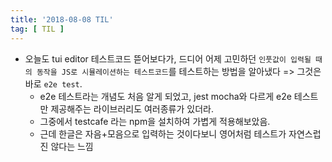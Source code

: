 ```yaml
---
title: '2018-08-08 TIL'
tag: [ TIL ]
---
```


* 오늘도 tui editor 테스트코드 뜯어보다가, 드디어 어제 고민하던 `인풋값이 입력될 때의 동작을 JS로 시뮬레이션하는 테스트코드`를 테스트하는 방법을 알아냈다 => 그것은 바로 `e2e test`.
  * e2e 테스트라는 개념도 처음 알게 되었고, jest mocha와 다르게 e2e 테스트만 제공해주는 라이브러리도 여러종류가 있더라.
  * 그중에서 testcafe 라는 npm을 설치하여 가볍게 적용해보았음.
  * 근데 한글은 자음+모음으로 입력하는 것이다보니 영어처럼 테스트가 자연스럽진 않다는 느낌
